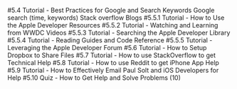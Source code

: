 
#5.4 Tutorial - Best Practices for Google and Search Keywords
	Google search (time, keywords)
	Stack overflow
	Blogs
#5.5.1 Tutorial - How to Use the Apple Developer Resources
#5.5.2 Tutorial - Watching and Learning from WWDC Videos
#5.5.3 Tutorial - Searching the Apple Developer Library
#5.5.4 Tutorial - Reading Guides and Code Reference
#5.5.5 Tutorial - Leveraging the Apple Developer Forum
#5.6 Tutorial - How to Setup Dropbox to Share Files
#5.7 Tutorial - How to use StackOverflow to get Technical Help
#5.8 Tutorial - How to use Reddit to get iPhone App Help
#5.9 Tutorial - How to Effectively Email Paul Solt and iOS Developers for Help
#5.10 Quiz - How to Get Help and Solve Problems (10)

